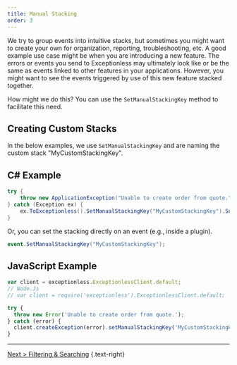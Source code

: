 ```yaml
---
title: Manual Stacking
order: 3
---
```

We try to group events into intuitive stacks, but sometimes you might want to create your own for organization, reporting, troubleshooting, etc. A good example use case might be when you are introducing a new feature. The errors or events you send to Exceptionless may ultimately look like or be the same as events linked to other features in your applications. However, you might want to see the events triggered by use of this new feature stacked together. 

How might we do this? You can use the `SetManualStackingKey` method to facilitate this need.

## Creating Custom Stacks

In the below examples, we use `SetManualStackingKey` and are naming the custom stack "MyCustomStackingKey".

## C# Example

```csharp
try {
    throw new ApplicationException("Unable to create order from quote.");
} catch (Exception ex) {
    ex.ToExceptionless().SetManualStackingKey("MyCustomStackingKey").Submit();
}
```

Or, you can set the stacking directly on an event (e.g., inside a plugin).

```csharp
event.SetManualStackingKey("MyCustomStackingKey");
```

## JavaScript Example

```javascript
var client = exceptionless.ExceptionlessClient.default;
// Node.Js
// var client = require('exceptionless').ExceptionlessClient.default;

try {
  throw new Error('Unable to create order from quote.');
} catch (error) {
  client.createException(error).setManualStackingKey('MyCustomStackingKey').submit();
}
```

---

[Next > Filtering & Searching](filtering-and-searching) {.text-right}